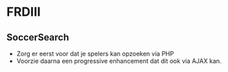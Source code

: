 # FRDIII

## SoccerSearch

- Zorg er eerst voor dat je spelers kan opzoeken via PHP
- Voorzie daarna een progressive enhancement dat dit ook via AJAX kan.
